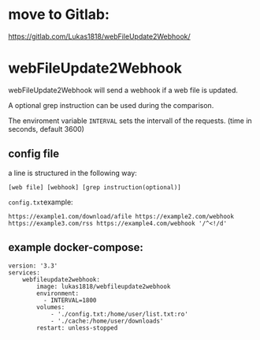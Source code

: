 # move to Gitlab:
https://gitlab.com/Lukas1818/webFileUpdate2Webhook/


# webFileUpdate2Webhook
webFileUpdate2Webhook will send a webhook if a web file is updated.  

A optional grep instruction can be used during the comparison.

The enviroment variable ```INTERVAL``` sets the intervall of the requests. (time in seconds, default 3600)

## config file
a line is structured in the following way:  
```
[web file] [webhook] [grep instruction(optional)]
```  

```config.txt```example:
  ```
  https://example1.com/download/afile https://example2.com/webhook
  https://example3.com/rss https://example4.com/webhook '/^<!/d'
  ```

## example docker-compose:
```
version: '3.3'
services:
    webfileupdate2webhook:
        image: lukas1818/webfileupdate2webhook
        environment:
          - INTERVAL=1800
        volumes:
            - './config.txt:/home/user/list.txt:ro'
            - './cache:/home/user/downloads'
        restart: unless-stopped
```

